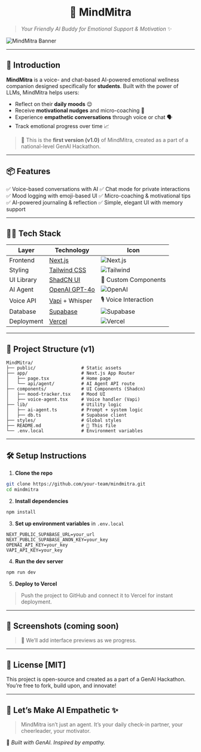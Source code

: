 <h1 align="center"> 🧠 MindMitra </h1>

> *Your Friendly AI Buddy for Emotional Support & Motivation* ✨

![MindMitra Banner](https://via.placeholder.com/1200x300?text=MindMitra+AI+Buddy)

---

## 🚀 Introduction

**MindMitra** is a voice- and chat-based AI-powered emotional wellness companion designed specifically for **students**. Built with the power of LLMs, MindMitra helps users:

* Reflect on their **daily moods** 😌
* Receive **motivational nudges** and micro-coaching 💪
* Experience **empathetic conversations** through voice or chat 🗣️
* Track emotional progress over time 📈

> 🧪 This is the **first version (v1.0)** of MindMitra, created as a part of a national-level GenAI Hackathon.

---

## 📦 Features

✅ Voice-based conversations with AI
✅ Chat mode for private interactions
✅ Mood logging with emoji-based UI
✅ Micro-coaching & motivational tips
✅ AI-powered journaling & reflection
✅ Simple, elegant UI with memory support

---

## 🧑‍💻 Tech Stack

| Layer      | Technology                                 | Icon                                                                           |
| ---------- | ------------------------------------------ | ------------------------------------------------------------------------------ |
| Frontend   | [Next.js](https://nextjs.org/)             | ![Next.js](https://img.shields.io/badge/Next.js-000?logo=next.js)              |
| Styling    | [Tailwind CSS](https://tailwindcss.com/)   | ![Tailwind](https://img.shields.io/badge/TailwindCSS-06B6D4?logo=tailwind-css) |
| UI Library | [ShadCN UI](https://ui.shadcn.dev/)        | 🧩 Custom Components                                                           |
| AI Agent   | [OpenAI GPT-4o](https://openai.com/gpt-4o) | ![OpenAI](https://img.shields.io/badge/OpenAI-GPT--4o-412991?logo=openai)      |
| Voice API  | [Vapi](https://vapi.ai/) + Whisper         | 🎙️ Voice Interaction                                                          |
| Database   | [Supabase](https://supabase.com/)          | ![Supabase](https://img.shields.io/badge/Supabase-3ECF8E?logo=supabase)        |
| Deployment | [Vercel](https://vercel.com/)              | ![Vercel](https://img.shields.io/badge/Vercel-000000?logo=vercel)              |

---

## 📁 Project Structure (v1)

```
MindMitra/
├── public/                 # Static assets
├── app/                    # Next.js App Router
│   ├── page.tsx            # Home page
│   └── api/agent/          # AI Agent API route
├── components/             # UI Components (Shadcn)
│   ├── mood-tracker.tsx    # Mood UI
│   ├── voice-agent.tsx     # Voice handler (Vapi)
├── lib/                    # Utility logic
│   ├── ai-agent.ts         # Prompt + system logic
│   ├── db.ts               # Supabase client
├── styles/                 # Global styles
├── README.md               # 📘 This file
└── .env.local              # Environment variables
```

---

## 🛠️ Setup Instructions

1. **Clone the repo**

```bash
git clone https://github.com/your-team/mindmitra.git
cd mindmitra
```

2. **Install dependencies**

```bash
npm install
```

3. **Set up environment variables** in `.env.local`

```
NEXT_PUBLIC_SUPABASE_URL=your_url
NEXT_PUBLIC_SUPABASE_ANON_KEY=your_key
OPENAI_API_KEY=your_key
VAPI_API_KEY=your_key
```

4. **Run the dev server**

```bash
npm run dev
```

5. **Deploy to Vercel**

> Push the project to GitHub and connect it to Vercel for instant deployment.

---

## 🌟 Screenshots (coming soon)

> 📸 We’ll add interface previews as we progress.



---

## 📌 License [MIT]

This project is open-source and created as a part of a GenAI Hackathon. You’re free to fork, build upon, and innovate!

---

## 💬 Let’s Make AI Empathetic ✨

> MindMitra isn’t just an agent. It’s your daily check-in partner, your cheerleader, your motivator.

📍 *Built with GenAI. Inspired by empathy.*
